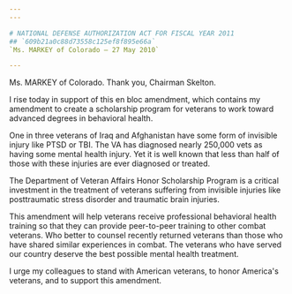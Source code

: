 ```yaml
---
---

# NATIONAL DEFENSE AUTHORIZATION ACT FOR FISCAL YEAR 2011
## `609b21a0c88d73558c125ef8f895e66a`
`Ms. MARKEY of Colorado — 27 May 2010`

---
```



Ms. MARKEY of Colorado. Thank you, Chairman Skelton.

I rise today in support of this en bloc amendment, which contains my 
amendment to create a scholarship program for veterans to work toward 
advanced degrees in behavioral health.

One in three veterans of Iraq and Afghanistan have some form of 
invisible injury like PTSD or TBI. The VA has diagnosed nearly 250,000 
vets as having some mental health injury. Yet it is well known that 
less than half of those with these injuries are ever diagnosed or 
treated.

The Department of Veteran Affairs Honor Scholarship Program is a 
critical investment in the treatment of veterans suffering from 
invisible injuries like posttraumatic stress disorder and traumatic 
brain injuries.

This amendment will help veterans receive professional behavioral 
health training so that they can provide peer-to-peer training to other 
combat veterans. Who better to counsel recently returned veterans than 
those who have shared similar experiences in combat. The veterans who 
have served our country deserve the best possible mental health 
treatment.

I urge my colleagues to stand with American veterans, to honor 
America's veterans, and to support this amendment.